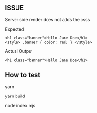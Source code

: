 ## ISSUE
Server side render does not adds the csss

Expected
```
<h1 class="banner">Hello Jane Doe</h1>
<style> .banner { color: red; } </style>
```

Actual Output
```
<h1 class="banner">Hello Jane Doe</h1>
```


## How to test
yarn

yarn build

node index.mjs


